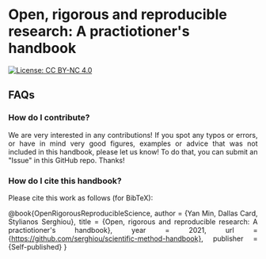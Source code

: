 # Open, rigorous and reproducible research: A practiotioner's handbook

[![License: CC BY-NC 4.0](https://img.shields.io/badge/License-CC%20BY--NC%204.0-lightgrey.svg)](https://creativecommons.org/licenses/by-nc/4.0/)

<div align='justify'>

## FAQs

### How do I contribute?

We are very interested in any contributions! If you spot any typos or errors, or have in mind very good figures, examples or advice that was not included in this handbook, please let us know! To do that, you can submit an "Issue" in this GitHub repo. Thanks!


### How do I cite this handbook?

Please cite this work as follows (for BibTeX):

@book{OpenRigorousReproducibleScience, author = {Yan Min, Dallas Card, Stylianos Serghiou}, title = {Open, rigorous and reproducible research: A practiotioner's handbook}, year = 2021, url = {https://github.com/serghiou/scientific-method-handbook}, publisher = {Self-published} }

</div>

